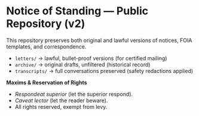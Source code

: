 # Notice of Standing — Public Repository (v2)

This repository preserves both original and lawful versions of notices, FOIA templates, and correspondence.

- `letters/` → lawful, bullet-proof versions (for certified mailing)
- `archive/` → original drafts, unfiltered (historical record)
- `transcripts/` → full conversations preserved (safety redactions applied)

**Maxims & Reservation of Rights**
- *Respondeat superior* (let the superior respond).
- *Caveat lector* (let the reader beware).
- All rights reserved, exempt from levy.

